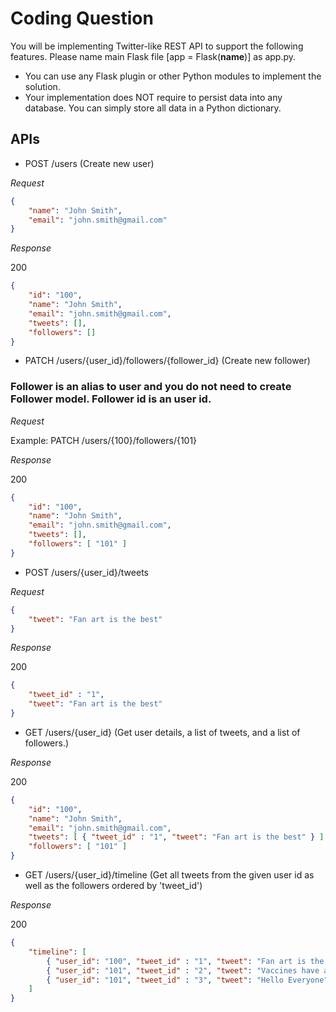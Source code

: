 # Coding Question

You will be implementing Twitter-like REST API to support the following features. Please name main Flask file [app = Flask(__name__)] as app.py. 

- You can use any Flask plugin or other Python modules to implement the solution.
- Your implementation does NOT require to persist data into any database. You can simply store all data in a Python dictionary.

## APIs

* POST /users (Create new user)

_Request_

```json
{
    "name": "John Smith",
    "email": "john.smith@gmail.com"
}
```

_Response_

200

```json
{
    "id": "100",
    "name": "John Smith",
    "email": "john.smith@gmail.com",
    "tweets": [],
    "followers": []
}
```

* PATCH /users/{user_id}/followers/{follower_id} (Create new follower)

### Follower is an alias to user and you do not need to create Follower model. Follower id is an user id.

_Request_

Example: PATCH /users/{100}/followers/{101}

_Response_

200

```json
{
    "id": "100",
    "name": "John Smith",
    "email": "john.smith@gmail.com",
    "tweets": [],
    "followers": [ "101" ]
}
```

* POST /users/{user_id}/tweets

_Request_

```json
{
    "tweet": "Fan art is the best"
}
```

_Response_

200

```json
{ 
    "tweet_id" : "1", 
    "tweet": "Fan art is the best"
}
```

* GET /users/{user_id} (Get user details, a list of tweets, and a list of followers.)

_Response_

200

```json
{
    "id": "100",
    "name": "John Smith",
    "email": "john.smith@gmail.com",
    "tweets": [ { "tweet_id" : "1", "tweet": "Fan art is the best" } ],
    "followers": [ "101" ]
}
```

* GET /users/{user_id}/timeline (Get all tweets from the given user id as well as the followers ordered by 'tweet_id')

_Response_

200

```json
{
    "timeline": [ 
        { "user_id": "100", "tweet_id" : "1", "tweet": "Fan art is the best" },
        { "user_id": "101", "tweet_id" : "2", "tweet": "Vaccines have a proven track record of saving lives. Let’s keep it going!" },
        { "user_id": "101", "tweet_id" : "3", "tweet": "Hello Everyone" },
    ]
}
```